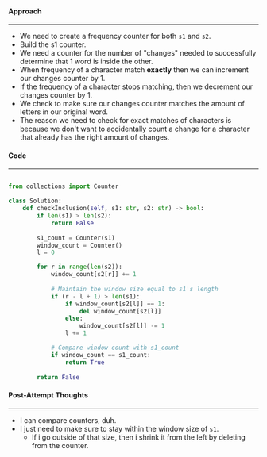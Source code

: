 #### Approach
---
- We need to create a frequency counter for both `s1` and `s2`.
- Build the s1 counter.
- We need a counter for the number of "changes" needed to successfully determine that 1 word is inside the other.
- When frequency of a character match **exactly** then we can increment our changes counter by 1.
- If the frequency of a character stops matching, then we decrement our changes counter by 1.
- We check to make sure our changes counter matches the amount of letters in our original word.
- The reason we need to check for exact matches of characters is because we don't want to accidentally count a change for a character that already has the right amount of changes.

#### Code
---

```python

from collections import Counter

class Solution:
    def checkInclusion(self, s1: str, s2: str) -> bool:
        if len(s1) > len(s2):
            return False
        
        s1_count = Counter(s1)
        window_count = Counter()
        l = 0

        for r in range(len(s2)):
            window_count[s2[r]] += 1
            
            # Maintain the window size equal to s1's length
            if (r - l + 1) > len(s1):
                if window_count[s2[l]] == 1:
                    del window_count[s2[l]]
                else:
                    window_count[s2[l]] -= 1
                l += 1

            # Compare window count with s1_count
            if window_count == s1_count:
                return True
        
        return False
```


#### Post-Attempt Thoughts
---
- I can compare counters, duh. 
- I just need to make sure to stay within the window size of `s1`.
	- If i go outside of that size, then i shrink it from the left by deleting from the counter.